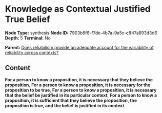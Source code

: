# Knowledge as Contextual Justified True Belief

**Node Type:** synthesis
**Node ID:** 7903b6f6-f7de-4b7a-9a5c-c847a893d3d6
**Depth:** 5
**Terminal:** No

**Parent:** [Does reliabilism provide an adequate account for the variability of reliability across contexts?](does-reliabilism-provide-an-adequate-account-for-the-variability-of-reliability-across-contexts-antithesis-b00c7e2b-7e6f-4b08-a9df-dacd1786f479.md)

## Content

**For a person to know a proposition, it is necessary that they believe the proposition**, **For a person to know a proposition, it is necessary for the proposition to be true**, **For a person to know a proposition, it is necessary that the belief be justified in its particular context**, **For a person to know a proposition, it is sufficient that they believe the proposition, the proposition is true, and the belief is justified in its context**
